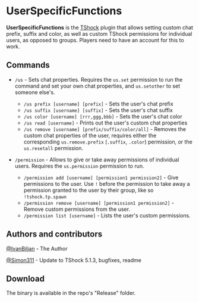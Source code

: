 # UserSpecificFunctions
**UserSpecificFunctions** is the [TShock](https://github.com/Pryaxis/TShock) plugin that allows setting custom chat prefix, suffix and color, as well as custom TShock permissions for individual users, as opposed to groups.
Players need to have an account for this to work.

## Commands

- `/us` - Sets chat properties. Requires the `us.set` permission to run the command and set your own chat properties, and `us.setother` to set someone else's.
  * `/us prefix [username] [prefix]` - Sets the user's chat prefix
  * `/us suffix [username] [suffix]` - Sets the user's chat suffix
  * `/us color [username] [rrr,ggg,bbb]` - Sets the user's chat color
  * `/us read [username]` - Prints out the user's custom chat properties
  * `/us remove [username] [prefix/suffix/color/all]` - Removes the custom chat properties of the user, requires either the corresponding `us.remove.prefix` (`.suffix`, `.color`) permission, or the `us.resetall` permission.

- `/permission` - Allows to give or take away permissions of individual users. Requires the `us.permission` permission to run.
  * `/permission add [username] [permission1 permission2]` - Give permissions to the user. Use `!` before the permission to take away a permission granted to the user by their group, like so `!tshock.tp.spawn`
  * `/permission remove [username] [permission1 permission2]` - Remove custom permissions from the user.
  * `/permission list [username]` - Lists the user's custom permissions.

## Authors and contributors
[@IvanBiljan](https://github.com/ivanbiljan) - The Author

[@Simon311](https://github.com/Simon311) - Update to TShock 5.1.3, bugfixes, readme

## Download
The binary is available in the repo's "Release" folder.
